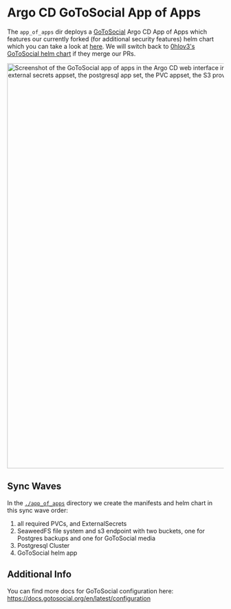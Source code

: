 # Argo CD GoToSocial App of Apps

The `app_of_apps` dir deploys a [GoToSocial] Argo CD App of Apps which features our currently forked (for additional security features) helm chart which you can take a look at [here](https://github.com/jessebot/charts-1/blob/main/charts/gotosocial). We will switch back to [0hlov3's GoToSocial helm chart](https://github.com/0hlov3/charts/tree/main/charts/gotosocial) if they merge our PRs.

<img width="943" alt="Screenshot of the GoToSocial app of apps in the Argo CD web interface in tree view mode. It shows the main helm chart appset, the external secrets appset, the postgresql app set, the PVC appset, the S3 provider app set, and hte S3 PVC appset" src="https://github.com/user-attachments/assets/45e7eb05-9843-4534-bb04-8a48cb8cb8d3" />


## Sync Waves

In the [`./app_of_apps`](./app_of_apps) directory we create the manifests and helm chart in this sync wave order:

1. all required PVCs, and ExternalSecrets
2. SeaweedFS file system and s3 endpoint with two buckets, one for Postgres backups and one for GoToSocial media
3. Postgresql Cluster
4. GoToSocial helm app

## Additional Info

You can find more docs for GoToSocial configuration here:
https://docs.gotosocial.org/en/latest/configuration

[GoToSocial]: https://docs.gotosocial.org/en/latest/
